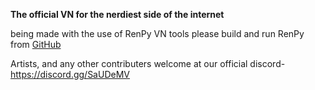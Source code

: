 **The official VN for the nerdiest side of the internet**

being made with the use of RenPy VN tools
please build and run RenPy from
[GitHub](https://github.com/renpy/renpy)

Artists, and any other contributers welcome at our official discord-
https://discord.gg/SaUDeMV
